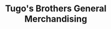 ---
title: "Tugo's Brothers General Merchandising"
url: /san-jose-city/tugos-brothers-general-merchandising/
shop: Möbel
---